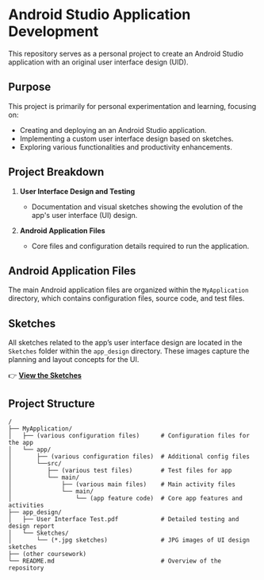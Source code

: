 # Android Studio Application Development

This repository serves as a personal project to create an Android Studio application with an original user interface design (UID).

## Purpose

This project is primarily for personal experimentation and learning, focusing on:
- Creating and deploying an an Android Studio application.
- Implementing a custom user interface design based on sketches.
- Exploring various functionalities and productivity enhancements.

## Project Breakdown

1. **User Interface Design and Testing**
   - Documentation and visual sketches showing the evolution of the app's user interface (UI) design.
   
2. **Android Application Files**
   - Core files and configuration details required to run the application.
  
## Android Application Files

The main Android application files are organized within the `MyApplication` directory, which contains configuration files, source code, and test files. 

## Sketches

All sketches related to the app’s user interface design are located in the `Sketches` folder within the `app_design` directory. These images capture the planning and layout concepts for the UI.

👉 **[View the Sketches](./app_design/Sketches)**

## Project Structure

```
/
├── MyApplication/
│   ├── (various configuration files)      # Configuration files for the app
│   └── app/
│       ├── (various configuration files)  # Additional config files
│       └──src/
│          ├── (various test files)        # Test files for app
│          └── main/
│              ├── (various main files)    # Main activity files
│              └── main/
│                  └── (app feature code)  # Core app features and activities
├── app_design/
│   ├── User Interface Test.pdf            # Detailed testing and design report
│   └── Sketches/
│       └── (*.jpg sketches)               # JPG images of UI design sketches
├── (other coursework)
└── README.md                              # Overview of the repository
```
